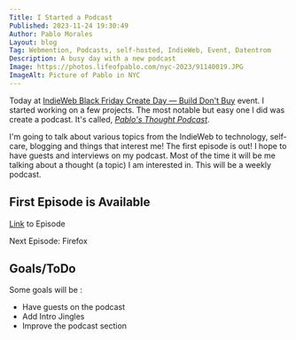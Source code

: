 ```yaml
---
Title: I Started a Podcast
Published: 2023-11-24 19:30:49
Author: Pablo Morales
Layout: blog
Tag: Webmention, Podcasts, self-hosted, IndieWeb, Event, Datentrom
Description: A busy day with a new podcast
Image: https://photos.lifeofpablo.com/nyc-2023/91140019.JPG
ImageAlt: Picture of Pablo in NYC
---
```

<div class="f4 lh-copy  georgia" markdown="1">

Today at [IndieWeb Black Friday Create Day — Build Don't Buy](https://events.indieweb.org/2023/11/indieweb-black-friday-create-day-build-don-t-buy-P4ZVmtnyGR6v) event. I started working on a few projects. The most notable but easy one I did was create a podcast. It's called, [*Pablo's Thought Podcast*](/podcast). 

I'm going to talk about various topics from the IndieWeb to technology, self-care, blogging and things that interest me! The first episode is out! I hope to have guests and interviews on my podcast. Most of the time it will be me talking about a thought (a topic) I am interested in. This will be a weekly podcast. 

## First Episode is Available
[Link](/podcast/episode-1-blogging-to-express-myself) to Episode

Next Episode: Firefox

## Goals/ToDo

Some goals will be :

* Have guests on the podcast
* Add Intro Jingles
* Improve the podcast section


</div>